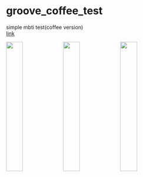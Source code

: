 # groove_coffee_test
 
simple mbti test(coffee version)<br/>
[link](https://groove-coffee-test.netlify.app/index.html)

<div style="inline-block">
<img src="https://user-images.githubusercontent.com/75126613/130452842-8549a46e-3c29-41b9-ae9a-b264e5a6e2a7.png" width="30%" height="30%">
<img src="https://user-images.githubusercontent.com/75126613/130452852-dbe2fa5a-fb0e-4cf1-8414-0ede6b7da912.png" width="30%" height="30%">
<img src="https://user-images.githubusercontent.com/75126613/130452856-dd2a1df7-6530-47e1-b73f-1bc0bdf72f7e.png" width="30%" height="30%">
</div>
